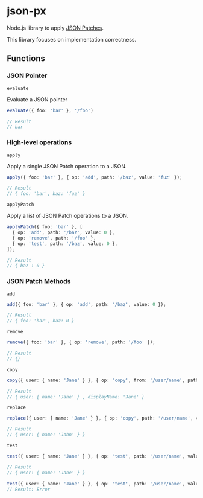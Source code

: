 # json-px

Node.js library to apply [JSON Patches](https://datatracker.ietf.org/doc/html/rfc6902).

This library focuses on implementation correctness.

## Functions

### JSON Pointer

`evaluate`

Evaluate a JSON pointer

```typescript
evaluate({ foo: 'bar' }, '/foo')

// Result
// bar
```

### High-level operations

`apply`

Apply a single JSON Patch operation to a JSON.

```typescript
apply({ foo: 'bar' }, { op: 'add', path: '/baz', value: 'fuz' });

// Result
// { foo: 'bar', baz: 'fuz' }
```

`applyPatch`

Apply a list of JSON Patch operations to a JSON.

```typescript
applyPatch({ foo: 'bar' }, [
  { op: 'add', path: '/baz', value: 0 },
  { op: 'remove', path: '/foo' },
  { op: 'test', path: '/baz', value: 0 },
]);

// Result
// { baz : 0 }
```

### JSON Patch Methods

`add`

```typescript
add({ foo: 'bar' }, { op: 'add', path: '/baz', value: 0 });

// Result
// { foo: 'bar', baz: 0 }
```

`remove`

```typescript
remove({ foo: 'bar' }, { op: 'remove', path: '/foo' });

// Result
// {}
```

`copy`

```typescript
copy({ user: { name: 'Jane' } }, { op: 'copy', from: '/user/name', path: '/displayName' });

// Result
// { user: { name: 'Jane' } , displayName: 'Jane' }
```

`replace`

```typescript
replace({ user: { name: 'Jane' } }, { op: 'copy', path: '/user/name', value: 'John' });

// Result
// { user: { name: 'John' } }
```

`test`

```typescript
test({ user: { name: 'Jane' } }, { op: 'test', path: '/user/name', value: 'Jane' });

// Result
// { user: { name: 'Jane' } }

test({ user: { name: 'Jane' } }, { op: 'test', path: '/user/name', value: 'Invalid value' });
// Result: Error
```
